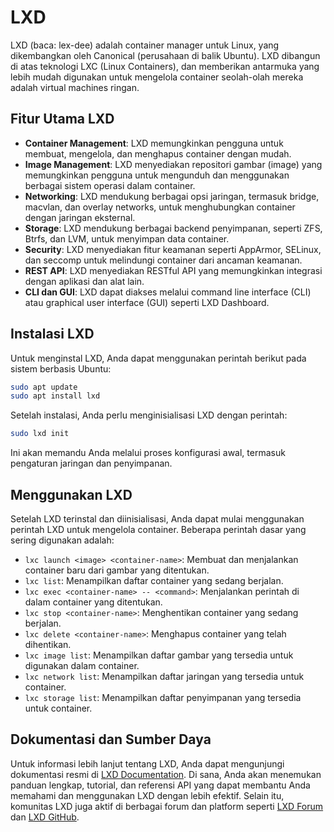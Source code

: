 # LXD
LXD (baca: lex-dee) adalah container manager untuk Linux, yang dikembangkan oleh Canonical (perusahaan di balik Ubuntu). LXD dibangun di atas teknologi LXC (Linux Containers), dan memberikan antarmuka yang lebih mudah digunakan untuk mengelola container seolah-olah mereka adalah virtual machines ringan.

## Fitur Utama LXD
- **Container Management**: LXD memungkinkan pengguna untuk membuat, mengelola, dan menghapus container dengan mudah.
- **Image Management**: LXD menyediakan repositori gambar (image) yang memungkinkan pengguna untuk mengunduh dan menggunakan berbagai sistem operasi dalam container.
- **Networking**: LXD mendukung berbagai opsi jaringan, termasuk bridge, macvlan, dan overlay networks, untuk menghubungkan container dengan jaringan eksternal.
- **Storage**: LXD mendukung berbagai backend penyimpanan, seperti ZFS, Btrfs, dan LVM, untuk menyimpan data container.
- **Security**: LXD menyediakan fitur keamanan seperti AppArmor, SELinux, dan seccomp untuk melindungi container dari ancaman keamanan.
- **REST API**: LXD menyediakan RESTful API yang memungkinkan integrasi dengan aplikasi dan alat lain.
- **CLI dan GUI**: LXD dapat diakses melalui command line interface (CLI) atau graphical user interface (GUI) seperti LXD Dashboard.

## Instalasi LXD
Untuk menginstal LXD, Anda dapat menggunakan perintah berikut pada sistem berbasis Ubuntu:
```bash
sudo apt update
sudo apt install lxd
```
Setelah instalasi, Anda perlu menginisialisasi LXD dengan perintah:
```bash
sudo lxd init
```
Ini akan memandu Anda melalui proses konfigurasi awal, termasuk pengaturan jaringan dan penyimpanan.

## Menggunakan LXD
Setelah LXD terinstal dan diinisialisasi, Anda dapat mulai menggunakan perintah LXD untuk mengelola container. Beberapa perintah dasar yang sering digunakan adalah:
- `lxc launch <image> <container-name>`: Membuat dan menjalankan container baru dari gambar yang ditentukan.
- `lxc list`: Menampilkan daftar container yang sedang berjalan.
- `lxc exec <container-name> -- <command>`: Menjalankan perintah di dalam container yang ditentukan.
- `lxc stop <container-name>`: Menghentikan container yang sedang berjalan.
- `lxc delete <container-name>`: Menghapus container yang telah dihentikan.
- `lxc image list`: Menampilkan daftar gambar yang tersedia untuk digunakan dalam container.
- `lxc network list`: Menampilkan daftar jaringan yang tersedia untuk container.
- `lxc storage list`: Menampilkan daftar penyimpanan yang tersedia untuk container.

## Dokumentasi dan Sumber Daya
Untuk informasi lebih lanjut tentang LXD, Anda dapat mengunjungi dokumentasi resmi di [LXD Documentation](https://linuxcontainers.org/lxd/docs/master/). Di sana, Anda akan menemukan panduan lengkap, tutorial, dan referensi API yang dapat membantu Anda memahami dan menggunakan LXD dengan lebih efektif.
Selain itu, komunitas LXD juga aktif di berbagai forum dan platform seperti [LXD Forum](https://discuss.linuxcontainers.org/) dan [LXD GitHub](https://github.com/lxc/lxd).